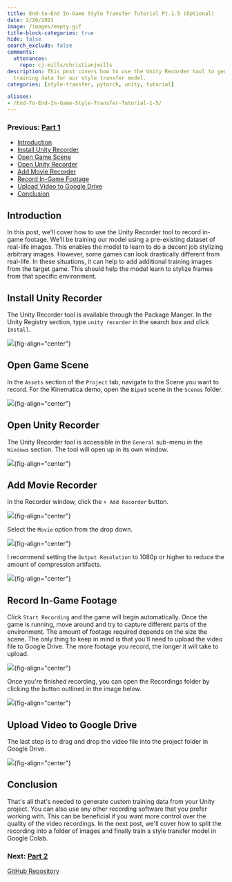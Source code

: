 ```yaml
---
title: End-to-End In-Game Style Transfer Tutorial Pt.1.5 (Optional)
date: 2/26/2021
image: /images/empty.gif
title-block-categories: true
hide: false
search_exclude: false
comments:
  utterances:
    repo: cj-mills/christianjmills
description: This post covers how to use the Unity Recorder tool to generate additional
  training data for our style transfer model.
categories: [style-transfer, pytorch, unity, tutorial]

aliases:
- /End-To-End-In-Game-Style-Transfer-Tutorial-1-5/
---
```


### Previous: [Part 1](../part-1/)

* [Introduction](#introduction)
* [Install Unity Recorder](#install-unity-recorder)
* [Open Game Scene](#open-game-scene)
* [Open Unity Recorder](#open-unity-recorder)
* [Add Movie Recorder](#add-movie-recorder)
* [Record In-Game Footage](#record-in-game-footage)
* [Upload Video to Google Drive](#upload-video-to-google-drive)
* [Conclusion](#conclusion)

## Introduction

In this post, we'll cover how to use the Unity Recorder tool to record in-game footage. We'll be training our model using a pre-existing dataset of real-life images. This enables the model to learn to do a decent job stylizing arbitrary images. However, some games can look drastically different from real-life. In these situations, it can help to add additional training images from the target game. This should help the model learn to stylize frames from that specific environment.

## Install Unity Recorder

The Unity Recorder tool is available through the Package Manger. In the Unity Registry section, type `unity recorder` in the search box and click `Install`.

![](./images/unity-package-manager-unity-recorder.png){fig-align="center"}



## Open Game Scene

In the `Assets` section of the `Project` tab, navigate to the Scene you want to record. For the Kinematica demo, open the `Biped` scene in the `Scenes` folder.

![](./images/kinematica-biped-scene.png){fig-align="center"}



## Open Unity Recorder

The Unity Recorder tool is accessible in the `General` sub-menu in the `Windows` section. The tool will open up in its own window.

![](./images/unity-open-unity-recorder-window.png){fig-align="center"}



## Add Movie Recorder

In the Recorder window, click the `+ Add Recorder` button. 

![](./images/unity-recorder-add-recorder.png){fig-align="center"}

Select the `Movie` option from the drop down.

![](./images/unity-recorder-add-movie-recorder.png){fig-align="center"}



I recommend setting the `Output Resolution` to 1080p or higher to reduce the amount of compression artifacts.

![](./images/unity-recorder-set-resolution.png){fig-align="center"}



## Record In-Game Footage

Click `Start Recording` and the game will begin automatically. Once the game is running, move around and try to capture different parts of the environment. The amount of footage required depends on the size the scene. The only thing to keep in mind is that you'll need to upload the video file to Google Drive. The more footage you record, the longer it will take to upload.

![](./images/unity-recorder-start-recording.png){fig-align="center"}

Once you're finished recording, you can open the Recordings folder by clicking the button outlined in the image below.

![](./images/unity-recorder-open-recordings-folder.png){fig-align="center"}



## Upload Video to Google Drive

The last step is to drag and drop the video file into the project folder in Google Drive.

![](./images/gdrive-upload-in-game-recording.png){fig-align="center"}



## Conclusion

That's all that's needed to generate custom training data from your Unity project. You can also use any other recording software that you prefer working with. This can be beneficial if you want more control over the quality of the video recordings. In the next post, we'll cover how to split the recording into a folder of images and finally train a style transfer model in Google Colab.

### Next: [Part 2](../part-2/)

[GitHub Repository](https://github.com/cj-mills/End-to-End-In-Game-Style-Transfer-Tutorial)



<!-- Cloudflare Web Analytics --><script defer src='https://static.cloudflareinsights.com/beacon.min.js' data-cf-beacon='{"token": "56b8d2f624604c4891327b3c0d9f6703"}'></script><!-- End Cloudflare Web Analytics -->